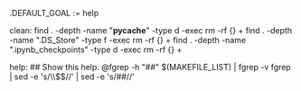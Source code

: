 .DEFAULT_GOAL := help

clean:
	find . -depth -name "__pycache__" -type d -exec rm -rf {} +
	find . -depth -name ".DS_Store" -type f -exec rm -rf {} +
	find . -depth -name ".ipynb_checkpoints" -type d -exec rm -rf {} +

help: ## Show this help.
	@fgrep -h "##" $(MAKEFILE_LIST) | fgrep -v fgrep | sed -e 's/\\$$//' | sed -e 's/##//'
